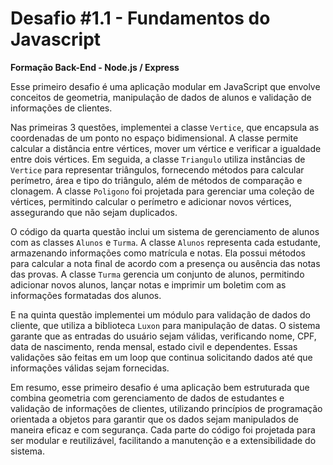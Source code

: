 # Desafio #1.1 - Fundamentos do Javascript
**Formação Back-End - Node.js / Express**

Esse primeiro desafio é uma aplicação modular em JavaScript que envolve conceitos de geometria, manipulação de dados de alunos e validação de informações de clientes. 

Nas primeiras 3 questões, implementei a classe `Vertice`, que encapsula as coordenadas de um ponto no espaço bidimensional. A classe permite calcular a distância entre vértices, mover um vértice e verificar a igualdade entre dois vértices. Em seguida, a classe `Triangulo` utiliza instâncias de `Vertice` para representar triângulos, fornecendo métodos para calcular perímetro, área e tipo do triângulo, além de métodos de comparação e clonagem. A classe `Poligono` foi projetada para gerenciar uma coleção de vértices, permitindo calcular o perímetro e adicionar novos vértices, assegurando que não sejam duplicados.

O código da quarta questão inclui um sistema de gerenciamento de alunos com as classes `Alunos` e `Turma`. A classe `Alunos` representa cada estudante, armazenando informações como matrícula e notas. Ela possui métodos para calcular a nota final de acordo com a presença ou ausência das notas das provas. A classe `Turma` gerencia um conjunto de alunos, permitindo adicionar novos alunos, lançar notas e imprimir um boletim com as informações formatadas dos alunos.

E na quinta questão implementei um módulo para validação de dados do cliente, que utiliza a biblioteca `Luxon` para manipulação de datas. O sistema garante que as entradas do usuário sejam válidas, verificando nome, CPF, data de nascimento, renda mensal, estado civil e dependentes. Essas validações são feitas em um loop que continua solicitando dados até que informações válidas sejam fornecidas.

Em resumo, esse primeiro desafio é uma aplicação bem estruturada que combina geometria com gerenciamento de dados de estudantes e validação de informações de clientes, utilizando princípios de programação orientada a objetos para garantir que os dados sejam manipulados de maneira eficaz e com segurança. Cada parte do código foi projetada para ser modular e reutilizável, facilitando a manutenção e a extensibilidade do sistema.